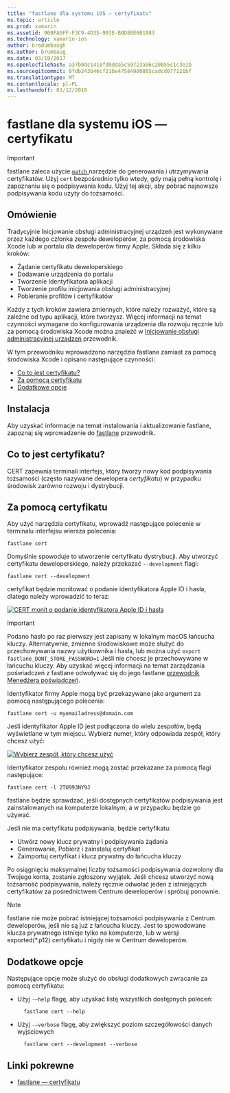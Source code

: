 ```yaml
---
title: "fastlane dla systemu iOS — certyfikatu"
ms.topic: article
ms.prod: xamarin
ms.assetid: 900FA6FF-F3C9-4D35-993E-B0D88E6B1883
ms.technology: xamarin-ios
author: bradumbaugh
ms.author: brumbaug
ms.date: 03/19/2017
ms.openlocfilehash: a37b0dc1418fd9dda5c59723a96c20855c1c3e1b
ms.sourcegitcommit: 0fdb243b46cf21be47584900805cadcd077121bf
ms.translationtype: MT
ms.contentlocale: pl-PL
ms.lasthandoff: 03/12/2018
---
```

# <a name="fastlane-for-ios--cert"></a>fastlane dla systemu iOS — certyfikatu

> [!IMPORTANT]
> fastlane zaleca użycie [ `match` ](~/ios/deploy-test/provisioning/fastlane/match.md) narzędzie do generowania i utrzymywania certyfikatów. Użyj `cert` bezpośrednio tylko wtedy, gdy mają pełną kontrolę i zapoznaniu się o podpisywania kodu. Użyj tej akcji, aby pobrać najnowsze podpisywania kodu użyty do tożsamości.

## <a name="overview"></a>Omówienie

Tradycyjnie Inicjowanie obsługi administracyjnej urządzeń jest wykonywane przez każdego członka zespołu deweloperów, za pomocą środowiska Xcode lub w portalu dla deweloperów firmy Apple. Składa się z kilku kroków:

- Żądanie certyfikatu deweloperskiego
- Dodawanie urządzenia do portalu
- Tworzenie Identyfikatora aplikacji
- Tworzenie profilu inicjowania obsługi administracyjnej
- Pobieranie profilów i certyfikatów

Każdy z tych kroków zawiera zmiennych, które należy rozważyć, które są zależne od typu aplikacji, które tworzysz. Więcej informacji na temat czynności wymagane do konfigurowania urządzenia dla rozwoju ręcznie lub za pomocą środowiska Xcode można znaleźć w [Inicjowanie obsługi administracyjnej urządzeń](~/ios/get-started/installation/device-provisioning/index.md) przewodnik.

W tym przewodniku wprowadzono narzędzia fastlane zamiast za pomocą środowiska Xcode i opisano następujące czynności:

- [Co to jest certyfikatu?](#whatiscert)
- [Za pomocą certyfikatu](#using)
- [Dodatkowe opcje](#options)

## <a name="installation"></a>Instalacja

Aby uzyskać informacje na temat instalowania i aktualizowanie fastlane, zapoznaj się wprowadzenie do [fastlane](~/ios/deploy-test/provisioning/fastlane/index.md#Installation) przewodnik.

<a name="whatiscert" />

## <a name="what-is-cert"></a>Co to jest certyfikatu?

CERT zapewnia terminali interfejs, który tworzy nowy kod podpisywania tożsamości (często nazywane dewelopera _certyfikatu_) w przypadku środowisk zarówno rozwoju i dystrybucji.

<a name="using" />

## <a name="using-cert"></a>Za pomocą certyfikatu

Aby użyć narzędzia certyfikatu, wprowadź następujące polecenie w terminalu interfejsu wiersza polecenia:

    fastlane cert

Domyślnie spowoduje to utworzenie certyfikatu dystrybucji. Aby utworzyć certyfikatu deweloperskiego, należy przekazać `--development` flagi:

    fastlane cert --development

certyfikat będzie monitować o podanie identyfikatora Apple ID i hasła, dlatego należy wprowadzić to teraz:

[![](cert-images/fastlane-image1.png "CERT monit o podanie identyfikatora Apple ID i hasła")](cert-images/fastlane-image1.png#lightbox)

> [!IMPORTANT]
> Podano hasło po raz pierwszy jest zapisany w lokalnym macOS łańcucha kluczy. Alternatywnie, zmienne środowiskowe może służyć do przechowywania nazwy użytkownika i hasła, lub można użyć `export fastlane_DONT_STORE_PASSWORD=1` Jeśli nie chcesz je przechowywane w łańcuchu kluczy. Aby uzyskać więcej informacji na temat zarządzania poświadczeń z fastlane odwoływać się do jego fastlane [przewodnik Menedżera poświadczeń](https://github.com/fastlane/fastlane/blob/master/credentials_manager/README.md).

Identyfikator firmy Apple mogą być przekazywane jako argument za pomocą następującego polecenia:

    fastlane cert -u myemailadress@domain.com

Jeśli identyfikator Apple ID jest podłączona do wielu zespołów, będą wyświetlane w tym miejscu. Wybierz numer, który odpowiada zespół, który chcesz użyć:

[![](cert-images/fastlane-image2.png "Wybierz zespół, który chcesz użyć")](cert-images/fastlane-image2.png#lightbox)

Identyfikator zespołu również mogą zostać przekazane za pomocą flagi następujące:

    fastlane cert -l 2TU993NY9J

fastlane będzie sprawdzać, jeśli dostępnych certyfikatów podpisywania jest zainstalowanych na komputerze lokalnym, a w przypadku będzie go używać.

Jeśli nie ma certyfikatu podpisywania, będzie certyfikatu:

- Utwórz nowy klucz prywatny i podpisywania żądania
- Generowanie, Pobierz i zainstaluj certyfikat
- Zaimportuj certyfikat i klucz prywatny do łańcucha kluczy

Po osiągnięciu maksymalnej liczby tożsamości podpisywania dozwolony dla Twojego konta, zostanie zgłoszony wyjątek. Jeśli chcesz utworzyć nową tożsamość podpisywania, należy ręcznie odwołać jeden z istniejących certyfikatów za pośrednictwem Centrum deweloperów i spróbuj ponownie.

> [!NOTE]
> fastlane nie może pobrać istniejącej tożsamości podpisywania z Centrum deweloperów, jeśli nie są już z łańcucha kluczy. Jest to spowodowane klucza prywatnego istnieje tylko na komputerze, lub w wersji exported(*.p12) certyfikatu i nigdy nie w Centrum deweloperów.

<a name="options" />

## <a name="additional-options"></a>Dodatkowe opcje

Następujące opcje może służyć do obsługi dodatkowych zwracanie za pomocą certyfikatu:

- Użyj `-–help` flagę, aby uzyskać listę wszystkich dostępnych poleceń:

        fastlane cert --help

- Użyj `-–verbose` flagę, aby zwiększyć poziom szczegółowości danych wyjściowych

        fastlane cert --development --verbose


## <a name="related-links"></a>Linki pokrewne

- [fastlane — certyfikatu](https://github.com/fastlane/fastlane/blob/master/cert/README.md)
